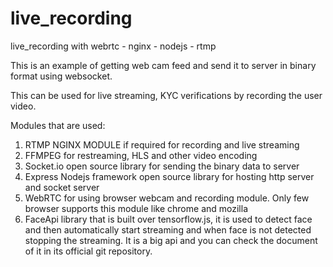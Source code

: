 # live_recording
live_recording with webrtc - nginx - nodejs - rtmp


This is an example of getting web cam feed and send it to server in binary format using websocket.

This can be used for live streaming, KYC verifications by recording the user video.

Modules that are used:

1) RTMP NGINX MODULE if required for recording and live streaming
2) FFMPEG for restreaming, HLS and other video encoding
3) Socket.io open source library for sending the binary data to server
4) Express Nodejs framework open source library for hosting http server and socket server
5) WebRTC for using browser webcam and recording module. Only few browser supports this module like chrome and mozilla
6) FaceApi library that is built over tensorflow.js, it is used to detect face and then automatically start streaming and when face is not detected stopping the streaming. It is a big api and you can check the document of it in its official git repository.

